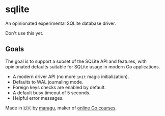 # sqlite

An opinionated experimental SQLite database driver.

Don't use this yet.

## Goals

The goal is to support a subset of the SQLite API and features, with opinionated defaults
suitable for SQLite usage in modern Go applications.

- A modern driver API (no more `init` magic initialization).
- Defaults to WAL journaling mode.
- Foreign keys checks are enabled by default.
- A default busy timeout of 5 seconds.
- Helpful error messages.

Made in 🇩🇰 by [maragu](https://www.maragu.dk/), maker of [online Go courses](https://www.golang.dk/).
